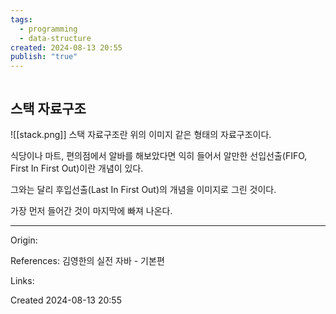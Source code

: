 ```yaml
---
tags:
  - programming
  - data-structure
created: 2024-08-13 20:55
publish: "true"
---
```

```table-of-contents
```

## 스택 자료구조
![[stack.png]]
스택 자료구조란 위의 이미지 같은 형태의 자료구조이다. 

식당이나 마트, 편의점에서 알바를 해보았다면 익히 들어서 알만한 선입선출(FIFO, First In First Out)이란 개념이 있다.

그와는 달리 후입선출(Last In First Out)의 개념을 이미지로 그린 것이다.

가장 먼저 들어간 것이 마지막에 빠져 나온다.

---
Origin: 

References: 김영한의 실전 자바 - 기본편

Links: 

Created 2024-08-13 20:55